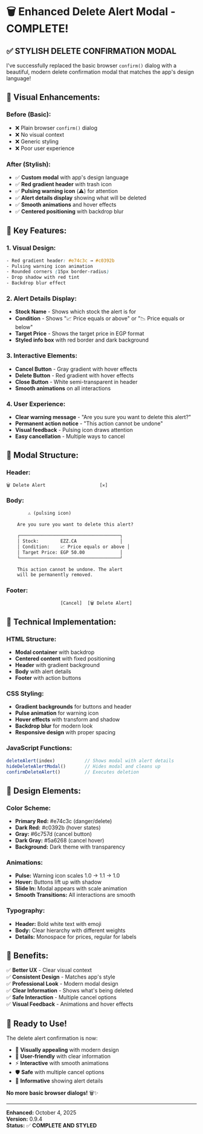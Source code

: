 # 🗑️ Enhanced Delete Alert Modal - COMPLETE!

## ✅ **STYLISH DELETE CONFIRMATION MODAL**

I've successfully replaced the basic browser `confirm()` dialog with a beautiful, modern delete confirmation modal that matches the app's design language!

## 🎨 **Visual Enhancements:**

### **Before (Basic):**
- ❌ Plain browser `confirm()` dialog
- ❌ No visual context
- ❌ Generic styling
- ❌ Poor user experience

### **After (Stylish):**
- ✅ **Custom modal** with app's design language
- ✅ **Red gradient header** with trash icon
- ✅ **Pulsing warning icon** (⚠️) for attention
- ✅ **Alert details display** showing what will be deleted
- ✅ **Smooth animations** and hover effects
- ✅ **Centered positioning** with backdrop blur

## 🚀 **Key Features:**

### **1. Visual Design:**
```css
- Red gradient header: #e74c3c → #c0392b
- Pulsing warning icon animation
- Rounded corners (15px border-radius)
- Drop shadow with red tint
- Backdrop blur effect
```

### **2. Alert Details Display:**
- **Stock Name** - Shows which stock the alert is for
- **Condition** - Shows "📈 Price equals or above" or "📉 Price equals or below"
- **Target Price** - Shows the target price in EGP format
- **Styled info box** with red border and dark background

### **3. Interactive Elements:**
- **Cancel Button** - Gray gradient with hover effects
- **Delete Button** - Red gradient with hover effects
- **Close Button** - White semi-transparent in header
- **Smooth animations** on all interactions

### **4. User Experience:**
- **Clear warning message** - "Are you sure you want to delete this alert?"
- **Permanent action notice** - "This action cannot be undone"
- **Visual feedback** - Pulsing icon draws attention
- **Easy cancellation** - Multiple ways to cancel

## 🎯 **Modal Structure:**

### **Header:**
```html
🗑️ Delete Alert                    [✕]
```

### **Body:**
```html
        ⚠️ (pulsing icon)
        
    Are you sure you want to delete this alert?
    
    ┌─────────────────────────────────────┐
    │ Stock:        EZZ.CA                │
    │ Condition:    📈 Price equals or above │
    │ Target Price: EGP 50.00             │
    └─────────────────────────────────────┘
    
    This action cannot be undone. The alert 
    will be permanently removed.
```

### **Footer:**
```html
                    [Cancel]  [🗑️ Delete Alert]
```

## 🔧 **Technical Implementation:**

### **HTML Structure:**
- **Modal container** with backdrop
- **Centered content** with fixed positioning
- **Header** with gradient background
- **Body** with alert details
- **Footer** with action buttons

### **CSS Styling:**
- **Gradient backgrounds** for buttons and header
- **Pulse animation** for warning icon
- **Hover effects** with transform and shadow
- **Backdrop blur** for modern look
- **Responsive design** with proper spacing

### **JavaScript Functions:**
```javascript
deleteAlert(index)           // Shows modal with alert details
hideDeleteAlertModal()       // Hides modal and cleans up
confirmDeleteAlert()         // Executes deletion
```

## 🎨 **Design Elements:**

### **Color Scheme:**
- **Primary Red:** #e74c3c (danger/delete)
- **Dark Red:** #c0392b (hover states)
- **Gray:** #6c757d (cancel button)
- **Dark Gray:** #5a6268 (cancel hover)
- **Background:** Dark theme with transparency

### **Animations:**
- **Pulse:** Warning icon scales 1.0 → 1.1 → 1.0
- **Hover:** Buttons lift up with shadow
- **Slide In:** Modal appears with scale animation
- **Smooth Transitions:** All interactions are smooth

### **Typography:**
- **Header:** Bold white text with emoji
- **Body:** Clear hierarchy with different weights
- **Details:** Monospace for prices, regular for labels

## 🚀 **Benefits:**

✅ **Better UX** - Clear visual context  
✅ **Consistent Design** - Matches app's style  
✅ **Professional Look** - Modern modal design  
✅ **Clear Information** - Shows what's being deleted  
✅ **Safe Interaction** - Multiple cancel options  
✅ **Visual Feedback** - Animations and hover effects  

## 🎉 **Ready to Use!**

The delete alert confirmation is now:
- 🎨 **Visually appealing** with modern design
- 📱 **User-friendly** with clear information
- ⚡ **Interactive** with smooth animations
- 🛡️ **Safe** with multiple cancel options
- 🎯 **Informative** showing alert details

**No more basic browser dialogs!** 🗑️✨

---

**Enhanced:** October 4, 2025  
**Version:** 0.9.4  
**Status:** ✅ **COMPLETE AND STYLED**
